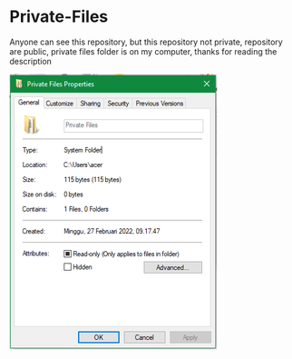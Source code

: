 # Private-Files
Anyone can see this repository, but this repository not private, repository are public, private files folder is on my computer, thanks for reading the description

![PrivateImage](https://github.com/AimarRikza/Private-Files/blob/main/ThisFolderPrperties.PNG)
